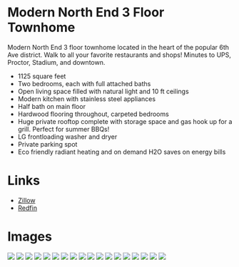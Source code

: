 # Modern North End 3 Floor Townhome

Modern North End 3 floor townhome located in the heart of the popular 6th Ave district.  Walk to all your favorite restaurants and shops!  Minutes to UPS, Proctor, Stadium, and downtown.

* 1125 square feet
* Two bedrooms, each with full attached baths
* Open living space filled with natural light and 10 ft ceilings
* Modern kitchen with stainless steel appliances
* Half bath on main floor
* Hardwood flooring throughout, carpeted bedrooms
* Huge private rooftop complete with storage space and gas hook up for a grill. Perfect for summer BBQs!
* LG frontloading washer and dryer
* Private parking spot
* Eco friendly radiant heating and on demand H2O saves on energy bills

# Links
* [Zillow](https://www.zillow.com/homedetails/616-N-Oakes-St-B-Tacoma-WA-98406/118249028_zpid/?view=public)
* [Redfin](https://www.redfin.com/WA/Tacoma/616-N-Oakes-St-98406/unit-B/home/40493403)

# Images
![](img/1.jpg)
![](img/2.jpg)
![](img/3.jpg)
![](img/4.jpg)
![](img/5.jpg)
![](img/6.jpg)
![](img/7.jpg)
![](img/8.jpg)
![](img/9.jpg)
![](img/10.jpg)
![](img/11.jpg)
![](img/12.jpg)
![](img/13.jpg)
![](img/14.jpg)
![](img/15.jpg)
![](img/16.jpg)
![](img/17.jpg)
![](img/18.jpg)
